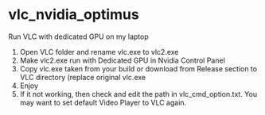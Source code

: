 # vlc_nvidia_optimus
Run VLC with dedicated GPU on my laptop

1. Open VLC folder and rename vlc.exe to vlc2.exe
2. Make vlc2.exe run with Dedicated GPU in Nvidia Control Panel
3. Copy vlc.exe taken from your build or download from Release section to VLC directory (replace original vlc.exe
4. Enjoy
5. If it not working, then check and edit the path in vlc_cmd_option.txt. You may want to set default Video Player to VLC again.
